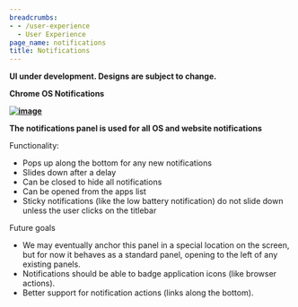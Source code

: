 ```yaml
---
breadcrumbs:
- - /user-experience
  - User Experience
page_name: notifications
title: Notifications
---
```


****UI under development. Designs are subject to change.****

**Chrome OS Notifications**

**[<img alt="image"
src="/user-experience/notifications/Notifications.png">](/user-experience/notifications/Notifications.png)**

**The notifications panel is used for all OS and website notifications**

Functionality:

*   Pops up along the bottom for any new notifications
*   Slides down after a delay
*   Can be closed to hide all notifications
*   Can be opened from the apps list
*   Sticky notifications (like the low battery notification) do not
            slide down unless the user clicks on the titlebar

Future goals

*   We may eventually anchor this panel in a special location on the
            screen, but for now it behaves as a standard panel, opening to the
            left of any existing panels.
*   Notifications should be able to badge application icons (like
            browser actions).
*   Better support for notification actions (links along the bottom).
